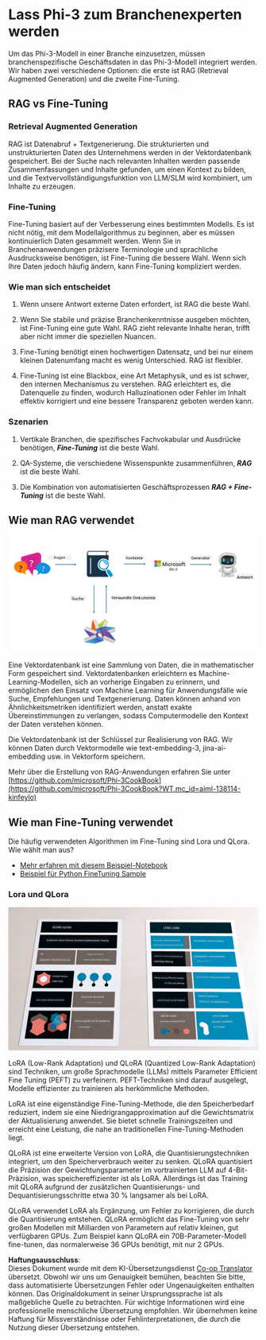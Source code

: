 <!--
CO_OP_TRANSLATOR_METADATA:
{
  "original_hash": "743d7e9cb9c4e8ea642d77bee657a7fa",
  "translation_date": "2025-05-07T10:22:39+00:00",
  "source_file": "md/03.FineTuning/LetPhi3gotoIndustriy.md",
  "language_code": "de"
}
-->
# **Lass Phi-3 zum Branchenexperten werden**

Um das Phi-3-Modell in einer Branche einzusetzen, müssen branchenspezifische Geschäftsdaten in das Phi-3-Modell integriert werden. Wir haben zwei verschiedene Optionen: die erste ist RAG (Retrieval Augmented Generation) und die zweite Fine-Tuning.

## **RAG vs Fine-Tuning**

### **Retrieval Augmented Generation**

RAG ist Datenabruf + Textgenerierung. Die strukturierten und unstrukturierten Daten des Unternehmens werden in der Vektordatenbank gespeichert. Bei der Suche nach relevanten Inhalten werden passende Zusammenfassungen und Inhalte gefunden, um einen Kontext zu bilden, und die Textvervollständigungsfunktion von LLM/SLM wird kombiniert, um Inhalte zu erzeugen.

### **Fine-Tuning**

Fine-Tuning basiert auf der Verbesserung eines bestimmten Modells. Es ist nicht nötig, mit dem Modellalgorithmus zu beginnen, aber es müssen kontinuierlich Daten gesammelt werden. Wenn Sie in Branchenanwendungen präzisere Terminologie und sprachliche Ausdrucksweise benötigen, ist Fine-Tuning die bessere Wahl. Wenn sich Ihre Daten jedoch häufig ändern, kann Fine-Tuning kompliziert werden.

### **Wie man sich entscheidet**

1. Wenn unsere Antwort externe Daten erfordert, ist RAG die beste Wahl.

2. Wenn Sie stabile und präzise Branchenkenntnisse ausgeben möchten, ist Fine-Tuning eine gute Wahl. RAG zieht relevante Inhalte heran, trifft aber nicht immer die speziellen Nuancen.

3. Fine-Tuning benötigt einen hochwertigen Datensatz, und bei nur einem kleinen Datenumfang macht es wenig Unterschied. RAG ist flexibler.

4. Fine-Tuning ist eine Blackbox, eine Art Metaphysik, und es ist schwer, den internen Mechanismus zu verstehen. RAG erleichtert es, die Datenquelle zu finden, wodurch Halluzinationen oder Fehler im Inhalt effektiv korrigiert und eine bessere Transparenz geboten werden kann.

### **Szenarien**

1. Vertikale Branchen, die spezifisches Fachvokabular und Ausdrücke benötigen, ***Fine-Tuning*** ist die beste Wahl.

2. QA-Systeme, die verschiedene Wissenspunkte zusammenführen, ***RAG*** ist die beste Wahl.

3. Die Kombination von automatisierten Geschäftsprozessen ***RAG + Fine-Tuning*** ist die beste Wahl.

## **Wie man RAG verwendet**

![rag](../../../../translated_images/rag.2014adc59e6f6007bafac13e800a6cbc3e297fbb9903efe20a93129bd13987e9.de.png)

Eine Vektordatenbank ist eine Sammlung von Daten, die in mathematischer Form gespeichert sind. Vektordatenbanken erleichtern es Machine-Learning-Modellen, sich an vorherige Eingaben zu erinnern, und ermöglichen den Einsatz von Machine Learning für Anwendungsfälle wie Suche, Empfehlungen und Textgenerierung. Daten können anhand von Ähnlichkeitsmetriken identifiziert werden, anstatt exakte Übereinstimmungen zu verlangen, sodass Computermodelle den Kontext der Daten verstehen können.

Die Vektordatenbank ist der Schlüssel zur Realisierung von RAG. Wir können Daten durch Vektormodelle wie text-embedding-3, jina-ai-embedding usw. in Vektorform speichern.

Mehr über die Erstellung von RAG-Anwendungen erfahren Sie unter [https://github.com/microsoft/Phi-3CookBook](https://github.com/microsoft/Phi-3CookBook?WT.mc_id=aiml-138114-kinfeylo)

## **Wie man Fine-Tuning verwendet**

Die häufig verwendeten Algorithmen im Fine-Tuning sind Lora und QLora. Wie wählt man aus?
- [Mehr erfahren mit diesem Beispiel-Notebook](../../../../code/04.Finetuning/Phi_3_Inference_Finetuning.ipynb)
- [Beispiel für Python FineTuning Sample](../../../../code/04.Finetuning/FineTrainingScript.py)

### **Lora und QLora**

![lora](../../../../translated_images/qlora.e6446c988ee04ca08807488bb7d9e2c0ea7ef4af9d000fc6d13032b4ac2de18d.de.png)

LoRA (Low-Rank Adaptation) und QLoRA (Quantized Low-Rank Adaptation) sind Techniken, um große Sprachmodelle (LLMs) mittels Parameter Efficient Fine Tuning (PEFT) zu verfeinern. PEFT-Techniken sind darauf ausgelegt, Modelle effizienter zu trainieren als herkömmliche Methoden.

LoRA ist eine eigenständige Fine-Tuning-Methode, die den Speicherbedarf reduziert, indem sie eine Niedrigrangapproximation auf die Gewichtsmatrix der Aktualisierung anwendet. Sie bietet schnelle Trainingszeiten und erreicht eine Leistung, die nahe an traditionellen Fine-Tuning-Methoden liegt.

QLoRA ist eine erweiterte Version von LoRA, die Quantisierungstechniken integriert, um den Speicherverbrauch weiter zu senken. QLoRA quantisiert die Präzision der Gewichtungsparameter im vortrainierten LLM auf 4-Bit-Präzision, was speichereffizienter ist als LoRA. Allerdings ist das Training mit QLoRA aufgrund der zusätzlichen Quantisierungs- und Dequantisierungsschritte etwa 30 % langsamer als bei LoRA.

QLoRA verwendet LoRA als Ergänzung, um Fehler zu korrigieren, die durch die Quantisierung entstehen. QLoRA ermöglicht das Fine-Tuning von sehr großen Modellen mit Milliarden von Parametern auf relativ kleinen, gut verfügbaren GPUs. Zum Beispiel kann QLoRA ein 70B-Parameter-Modell fine-tunen, das normalerweise 36 GPUs benötigt, mit nur 2 GPUs.

**Haftungsausschluss**:  
Dieses Dokument wurde mit dem KI-Übersetzungsdienst [Co-op Translator](https://github.com/Azure/co-op-translator) übersetzt. Obwohl wir uns um Genauigkeit bemühen, beachten Sie bitte, dass automatisierte Übersetzungen Fehler oder Ungenauigkeiten enthalten können. Das Originaldokument in seiner Ursprungssprache ist als maßgebliche Quelle zu betrachten. Für wichtige Informationen wird eine professionelle menschliche Übersetzung empfohlen. Wir übernehmen keine Haftung für Missverständnisse oder Fehlinterpretationen, die durch die Nutzung dieser Übersetzung entstehen.